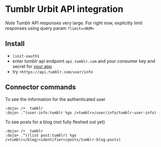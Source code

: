 # Tumblr Urbit API integration
*Note* Tumblr API responses very large. For right now, explicitly limit 
responses using query param `?limit=<NUM>`

## Install
- `|init-oauth1`
- enter tumblr api endpoint `api.tumblr.com` and your consumer key and secret for [your app](https://www.tumblr.com/oauth/apps)
- try `+https://api.tumblr.com/user/info`

## Connector commands
To see the information for the authenticated user
```
:dojo> /+  tumblr
:dojo> .^(user-info:tumblr %gx /=tumblr=/user/info/tumblr-user-info)
```

To see posts for a blog (not fully fleshed out yet)
```
:dojo> /+  tumblr
:dojo> .^((list post:tumblr) %gx /=tumblr=/blog/<identifier>/posts/tumblr-blog-posts)
```



